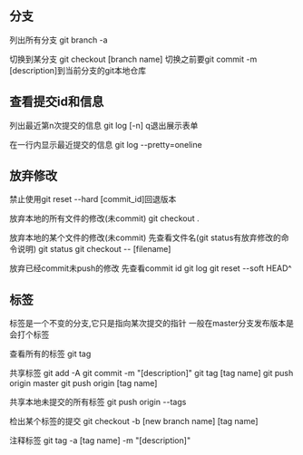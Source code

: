 分支
------------

列出所有分支
git branch -a

切换到某分支
git checkout [branch name]
切换之前要git commit -m [description]到当前分支的git本地仓库

查看提交id和信息
------------

列出最近第n次提交的信息
git log [-n]
q退出展示表单

在一行内显示最近提交的信息
git log --pretty=oneline

放弃修改
------------
禁止使用git reset --hard [commit_id]回退版本

放弃本地的所有文件的修改(未commit)
git checkout .

放弃本地的某个文件的修改(未commit)
先查看文件名(git status有放弃修改的命令说明)
git status
git checkout -- [filename]

放弃已经commit未push的修改
先查看commit id
git log
git reset --soft HEAD^

标签
------------
标签是一个不变的分支,它只是指向某次提交的指针
一般在master分支发布版本是会打个标签

查看所有的标签
git tag

共享标签
git add -A
git commit -m "[description]"
git tag [tag name]
git push origin master
git push origin [tag name]

共享本地未提交的所有标签
git push origin --tags

检出某个标签的提交
git checkout -b [new branch name] [tag name]

注释标签
git tag -a [tag name] -m "[description]"
